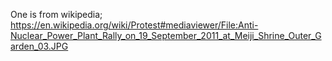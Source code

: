 One is from wikipedia; https://en.wikipedia.org/wiki/Protest#mediaviewer/File:Anti-Nuclear_Power_Plant_Rally_on_19_September_2011_at_Meiji_Shrine_Outer_Garden_03.JPG

